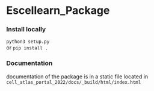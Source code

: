 # Escellearn_Package

### Install locally
`python3 setup.py`
<br>
or
`pip install .`

### Documentation
documentation of the package is in a static file located in `cell_atlas_portal_2022/docs/_build/html/index.html`

